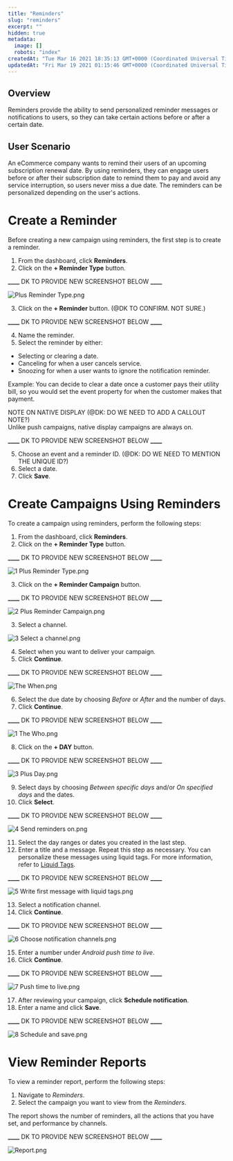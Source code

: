 ```yaml
---
title: "Reminders"
slug: "reminders"
excerpt: ""
hidden: true
metadata: 
  image: []
  robots: "index"
createdAt: "Tue Mar 16 2021 18:35:13 GMT+0000 (Coordinated Universal Time)"
updatedAt: "Fri Mar 19 2021 01:15:46 GMT+0000 (Coordinated Universal Time)"
---
```

## Overview

Reminders provide the ability to send personalized reminder messages or notifications to users, so they can take certain actions before or after a certain date. 

## User Scenario

An eCommerce company wants to remind their users of an upcoming subscription renewal date. By using reminders, they can engage users before or after their subscription date to remind them to pay and avoid any service interruption, so users never miss a due date. The reminders can be personalized depending on the user's actions.

# Create a Reminder

Before creating a new campaign using reminders, the first step is to create a reminder.

1. From the dashboard, click **Reminders**.
2. Click on the **+ Reminder Type** button.

******\_\_\_\_****** DK TO PROVIDE NEW SCREENSHOT BELOW ******\_\_\_\_******

![](https://files.readme.io/19658dd-Plus_Reminder_Type.png "Plus Reminder Type.png")

3. Click on the **+ Reminder** button. (@DK TO CONFIRM. NOT SURE.)

******\_\_\_\_****** DK TO PROVIDE NEW SCREENSHOT BELOW ******\_\_\_\_******

4. Name the reminder.
5. Select the reminder by either:

- Selecting or clearing a date.
- Canceling for when a user cancels service.
- Snoozing for when a user wants to ignore the notification reminder.

Example: You can decide to clear a date once a customer pays their utility bill, so you would set the event property for when the customer makes that payment.

NOTE ON NATIVE DISPLAY (@DK: DO WE NEED TO ADD A CALLOUT NOTE?)  
Unlike push campaigns, native display campaigns are always on.

******\_\_\_\_****** DK TO PROVIDE NEW SCREENSHOT BELOW ******\_\_\_\_******

5. Choose an event and a reminder ID. (@DK: DO WE NEED TO MENTION THE UNIQUE ID?)
6. Select a date.
7. Click **Save**.

# Create Campaigns Using Reminders

To create a campaign using reminders, perform the following steps:

1. From the dashboard, click **Reminders**.
2. Click on the **+ Reminder Type** button.

******\_\_\_\_****** DK TO PROVIDE NEW SCREENSHOT BELOW ******\_\_\_\_******

![](https://files.readme.io/3d7fa65-1_Plus_Reminder_Type.png "1 Plus Reminder Type.png")

3. Click on the **+ Reminder Campaign** button.

******\_\_\_\_****** DK TO PROVIDE NEW SCREENSHOT BELOW ******\_\_\_\_******

![](https://files.readme.io/fd7c24a-2_Plus_Reminder_Campaign.png "2 Plus Reminder Campaign.png")

3. Select a channel.

![](https://files.readme.io/15a31da-3_Select_a_channel.png "3 Select a channel.png")

4. Select when you want to deliver your campaign.
5. Click **Continue**.

******\_\_\_\_****** DK TO PROVIDE NEW SCREENSHOT BELOW ******\_\_\_\_******

![](https://files.readme.io/b2b9541-The_When.png "The When.png")

6. Select the due date by choosing _Before_ or _After_ and the number of days. 
7. Click **Continue**.

******\_\_\_\_****** DK TO PROVIDE NEW SCREENSHOT BELOW ******\_\_\_\_******

![](https://files.readme.io/4e9c705-1_The_Who.png "1 The Who.png")

8. Click on the **+ DAY** button.

******\_\_\_\_****** DK TO PROVIDE NEW SCREENSHOT BELOW ******\_\_\_\_******

![](https://files.readme.io/89bff6f-3_Plus_Day.png "3 Plus Day.png")

9. Select days by choosing _Between specific days_ and/or _On specified days_ and the dates.
10. Click **Select**.

******\_\_\_\_****** DK TO PROVIDE NEW SCREENSHOT BELOW ******\_\_\_\_******

![](https://files.readme.io/db0eccb-4_Send_reminders_on.png "4 Send reminders on.png")

11. Select the day ranges or dates you created in the last step.
12. Enter a title and a message. Repeat this step as necessary. You can personalize these messages using liquid tags. For more information, refer to [Liquid Tags](https://docs.clevertap.com/docs/liquid-tags).

******\_\_\_\_****** DK TO PROVIDE NEW SCREENSHOT BELOW ******\_\_\_\_******

![](https://files.readme.io/c125d71-5_Write_first_message_with_liquid_tags.png "5 Write first message with liquid tags.png")

13. Select a notification channel.
14. Click **Continue**.

******\_\_\_\_****** DK TO PROVIDE NEW SCREENSHOT BELOW ******\_\_\_\_******

![](https://files.readme.io/05d313a-6_Choose_notification_channels.png "6 Choose notification channels.png")

15. Enter a number under _Android push time to live_.
16. Click **Continue**.

******\_\_\_\_****** DK TO PROVIDE NEW SCREENSHOT BELOW ******\_\_\_\_******

![](https://files.readme.io/db27a2a-7_Push_time_to_live.png "7 Push time to live.png")

17. After reviewing your campaign, click **Schedule notification**.
18. Enter a name and click **Save**.

******\_\_\_\_****** DK TO PROVIDE NEW SCREENSHOT BELOW ******\_\_\_\_******

![](https://files.readme.io/a126c3b-8_Schedule_and_save.png "8 Schedule and save.png")

# View Reminder Reports

To view a reminder report, perform the following steps:

1. Navigate to _Reminders_.
2. Select the campaign you want to view from the _Reminders_.

The report shows the number of reminders, all the actions that you have set, and performance by channels.

******\_\_\_\_****** DK TO PROVIDE NEW SCREENSHOT BELOW ******\_\_\_\_******

![](https://files.readme.io/f5d71da-Report.png "Report.png")
